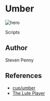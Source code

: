 Umber
=====

![hero](https://github.com/cup/umber/raw/master/image.jpg)

Scripts

Author
------

Steven Penny

References
----------

- [cup/umber](https://github.com/cup/umber)
- [The Lute Player](https://wikipedia.org/wiki/The_Lute_Player_(Caravaggio))
